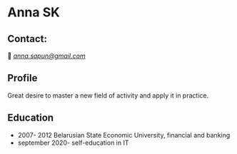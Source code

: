 # **Anna SK**

##  **Contact:**
  :email: *anna.sapun@gmail.com*
  

## **Profile**
Great desire to master a new field of activity and apply it in practice.

## **Education**
- 2007- 2012 Belarusian State Economic University, financial and banking
- september 2020- self-education in IT
